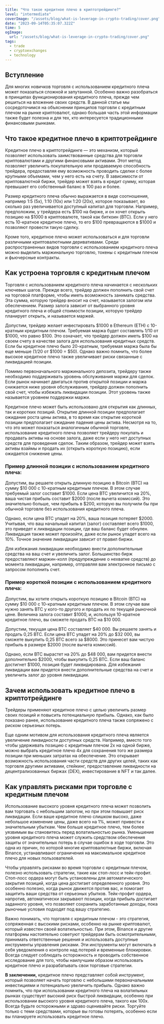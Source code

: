 ```yaml
---
title: "Что такое кредитное плечо в криптотрейдинге?"
level: "intermediate"
coverImage: "/assets/blog/what-is-leverage-in-crypto-trading/cover.png"
date: "2023-09-14T05:35:07.322Z"
time: 5
ogImage:
  url: "/assets/blog/what-is-leverage-in-crypto-trading/cover.png"
tags:
  - trade
  - cryptoexchanges
  - technology
---
```


## Вступление

Для многих новичков торговля с использованием кредитного плеча может показаться сложной и запутанной. Особенно важно разобраться в принципах функционирования кредитного плеча, прежде чем решиться на вложение своих средств. В данной статье мы сосредоточимся на объяснении принципов торговли с кредитным плечом на рынке криптовалют, однако большая часть этой информации также будет полезна и для тех, кто интересуется традиционными финансовыми рынками.

## Что такое кредитное плечо в криптотрейдинге
Кредитное плечо в криптотрейдинге — это механизм, который позволяет использовать заимствованные средства для торговли криптовалютами и другими финансовыми активами. Этот метод позволяет увеличить покупательную или продаваемую способность трейдера, предоставляя ему возможность проводить сделки с более крупными объемами, чем у него есть на счету. В зависимости от криптовалютной биржи, трейдер может взять в кредит сумму, которая превышает его собственный баланс в 100 раз и более.

Размер кредитного плеча обычно выражается в виде соотношения, например 1:5 (5x), 1:10 (10x) или 1:20 (20x), которое показывает, во сколько раз увеличивается доступный капитал для торговли. Например, предположим, у трейдера есть $100 на бирже, и он хочет открыть позицию на $1000 в криптовалюте, такой как биткоин (BTC). Если у него есть 10-кратное кредитное плечо, то его $100 превращаются в $1000 и позволяют провести такую сделку.

Кроме того, кредитное плечо может использоваться и для торговли различными криптовалютными деривативами. Среди распространенных видов торговли с использованием кредитного плеча можно выделить маржинальную торговлю, токены с кредитным плечом и фьючерсные контракты.

## Как устроена торговля с кредитным плечом
Торговля с использованием кредитного плеча начинается с нескольких ключевых шагов. Прежде всего, трейдер должен пополнить свой счет на торговой платформе, чтобы иметь возможность занимать средства. Эта сумма, которую трейдер вносит на счет, называется залогом или обеспечением. Размер залога зависит от выбранного уровня кредитного плеча и общей стоимости позиции, которую трейдер планирует открыть, и называется маржей.

Допустим, трейдер желает инвестировать $1000 в Ethereum (ETH) с 10-кратным кредитным плечом. Требуемая маржа будет составлять 1/10 от $1000, что равно $100. Это означает, что трейдер должен иметь $100 на своем счету в качестве залога для использования кредитных средств. Если бы кредитное плечо было 20-кратным, требуемая маржа была бы еще меньше (1/20 от $1000 = $50). Однако важно помнить, что более высокое кредитное плечо также увеличивает риски связанные с ликвидацией позиции.

Помимо первоначального маржинального депозита, трейдеру также необходимо поддерживать уровень обслуживания маржи для сделок. Если рынок начинает двигаться против открытой позиции и маржа снижается ниже уровня обслуживания, трейдер должен пополнить свой счет, чтобы избежать ликвидации позиции. Этот уровень также называется уровнем поддержки маржи.

Кредитное плечо может быть использовано для открытия как длинных, так и коротких позиций. Открытие длинной позиции предполагает ожидание роста цены актива, в то время как открытие короткой позиции предполагает ожидание падения цены актива. Несмотря на то, что это может показаться аналогичным обычной торговле, использование кредитного плеча позволяет трейдеру покупать и продавать активы на основе залога, даже если у него нет доступных средств для проведения сделок. Таким образом, трейдер может взять активы взаймы и продать их (открыть короткую позицию), если ожидается снижение цены.

<!-- banner_place -->

### Пример длинной позиции с использованием кредитного плеча:
Допустим, вы решаете открыть длинную позицию в Bitcoin (BTC) на сумму $10 000 с 10-кратным кредитным плечом. В этом случае требуемый залог составит $1000. Если цена BTC увеличится на 20%, ваша чистая прибыль составит $2000 (после вычета комиссий). Это значительно больше, чем прибыль в $200, которую вы получили бы при обычной торговле без использования кредитного плеча.

Однако, если цена BTC упадет на 20%, ваша позиция потеряет $2000. Учитывая, что ваш начальный капитал (залог) составляет всего $1000, это приведет к ликвидации позиции, где ваш баланс будет обнулен. Ликвидация также может произойти, даже если рынок упадет всего на 10%. Точное значение ликвидации зависит от правил биржи.

Для избежания ликвидации необходимо внести дополнительные средства на ваш счет и увеличить залог. Большинство бирж предоставляют маржин-колл (предупреждение о нехватке средств) до момента ликвидации, например, отправляя вам электронное письмо с запросом пополнить счет.

### Пример короткой позиции с использованием кредитного плеча:
Допустим, вы хотите открыть короткую позицию в Bitcoin (BTC) на сумму $10 000 с 10-кратным кредитным плечом. В этом случае вам нужно занять BTC у кого-то другого и продать их по текущей рыночной цене. Величина залога составит $1000, и, используя 10-кратное кредитное плечо, вы сможете продать BTC на $10 000.

Допустим, текущая цена BTC составляет $40 000. Вы решаете занять и продать 0,25 BTC. Если цена BTC упадет на 20% до $32 000, вы сможете выкупить 0,25 BTC всего за $8000. Это принесет вам чистую прибыль в размере $2000 (после вычета комиссий).

Однако, если BTC вырастет на 20% до $48 000, вам придется внести дополнительно $2000, чтобы выкупить 0,25 BTC. Если ваш баланс достигнет $1000, позиция будет ликвидирована. Для избежания ликвидации вам придется внести дополнительные средства на счет и увеличить залог до уровня ликвидации.

## Зачем использовать кредитное плечо в криптотрейдинге
Трейдеры применяют кредитное плечо с целью увеличить размер своих позиций и повысить потенциальную прибыль. Однако, как было показано ранее, использование кредитного плеча также сопряжено с риском серьезных потерь.

Еще одним мотивом для использования кредитного плеча является увеличение ликвидности доступных средств. Например, вместо того чтобы удерживать позицию с кредитным плечом 2x на одной бирже, можно выбрать кредитное плечо 4x для сохранения того же размера позиции при меньших затратах на обеспечение. Это открывает возможность использования части средств для других целей, таких как торговля другими активами, стейкинг, предоставление ликвидности на децентрализованных биржах (DEX), инвестирование в NFT и так далее.

## Как управлять рисками при торговле с кредитным плечом
Использование высокого уровня кредитного плеча может позволить вам торговать с небольшим залогом, но при этом повышает риск ликвидации. Если ваше кредитное плечо слишком высоко, даже небольшое изменение цены, даже всего на 1%, может привести к значительным убыткам. Чем больше кредитное плечо, тем более уязвимым вы становитесь перед волатильностью рынка. Уменьшение уровня кредитного плеча может служить средством обеспечения защиты от значительных потерь в случае ошибок в ходе торговли. Это одна из причин, по которой многие криптовалютные биржи, включая Binance, устанавливают ограничения на максимальное кредитное плечо для новых пользователей.

Чтобы управлять рисками во время торговли с кредитным плечом, полезно использовать стратегии, такие как стоп-лосс и тейк-профит. Стоп-лосс ордера могут быть установлены для автоматического закрытия позиций, когда цена достигает определенного уровня. Это особенно полезно, когда рынок движется против вас, и помогает защитить ваши средства от серьезных убытков. Тейк-профит ордера, напротив, автоматически закрывают позиции, когда прибыль достигает заданного уровня, что позволяет сохранить заработанные доходы, пока рыночные условия подходят под вашу стратегию.

Важно понимать, что торговля с кредитным плечом - это стратегия, сопряженная с высокими рисками, особенно на рынке криптовалют, который известен своей волатильностью. При этом, Binance и другие платформы настоятельно советуют трейдерам быть осмотрительными, принимать ответственные решения и использовать доступные инструменты управления рисками. Эти инструменты могут включать в себя уведомления о контроле над потерей и временные блокировки. Всегда следует соблюдать осторожность и проводить собственное исследование для того, чтобы наилучшим образом использовать кредитное плечо и разрабатывать свои торговые стратегии.

**В заключении,** кредитное плечо представляет собой инструмент, который позволяет начать торговлю с небольшими первоначальными инвестициями и потенциально увеличить прибыль. Однако важно помнить, что при использовании кредитного плеча на волатильных рынках существует высокий риск быстрой ликвидации, особенно при использовании высокого уровня кредитного плеча, такого как 100x. Всегда будьте осторожными и здраво оценивайте риски. Торгуйте только с теми средствами, которые вы готовы потерять, особенно если вы планируете использовать кредитное плечо.
